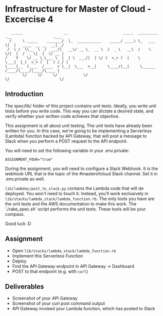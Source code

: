 # Infrastructure for Master of Cloud - Excercise 4

```
   _____                   __                         _____  _________ .__                   .___
  /     \ _____    _______/  |_  ___________    _____/ ____\ \_   ___ \|  |   ____  __ __  __| _/
 /  \ /  \\__  \  /  ___/\   __\/ __ \_  __ \  /  _ \   __\  /    \  \/|  |  /  _ \|  |  \/ __ | 
/    Y    \/ __ \_\___ \  |  | \  ___/|  | \/ (  <_> )  |    \     \___|  |_(  <_> )  |  / /_/ | 
\____|__  (____  /____  > |__|  \___  >__|     \____/|__|     \______  /____/\____/|____/\____ | 
        \/     \/     \/            \/                               \/                       \/ 
```

## Introduction

The spec/lib/ folder of this project contains unit tests. Ideally, you write unit tests before you
write code. This way you can dictate a desired state, and verify whether your written code achieves
that objective.

This assignment is all about unit testing. The unit tests have already been written for you.
In this case, we're going to be implementing a Serverless (Lambda) function backed by API Gateway,
that will post a message to Slack when you perform a POST request to the API endpoint.

You will need to set the following variable in your .env.private:

`ASSIGNMENT_FOUR="true"`

During the assignment, you will need to configure a Slack Webhook. It is the webhook URL that is the
topic of the #masterofcloud Slack channel. Set it in .env.private as well.

`lib/lambdas/post_to_slack.py` contains the Lambda code that will de deployed. You won't need to
touch it. Instead, you'll work exclusively in `lib/stacks/lambda_stack/lambda_function.rb`. The only tools
you have are the unit tests and the AWS documentation to make this work. The './rake_spec.sh' script
performs the unit tests. These tools will be your compass.

Good luck :D

## Assignment

- Open `lib/stacks/lambda_stack/lambda_function.rb`
- Implement this Serverless Function
- Deploy
- Find the API Gateway endpoint in API Gateway -> Dashboard
- POST to that endpoint (e.g. with `curl`)

## Deliverables

- Screenshot of your API Gateway
- Screenshot of your curl post command output
- API Gateway invoked your Lambda function, which has posted to Slack

